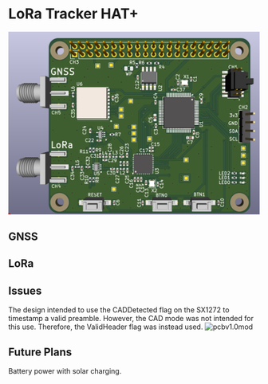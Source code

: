# LoRa Tracker HAT+
![pcbv1.0mod](images/3d_model.png)

## GNSS

## LoRa

## Issues
The design intended to use the CADDetected flag on the SX1272 to timestamp
a valid preamble. However, the CAD mode was not intended for this use. Therefore, 
the ValidHeader flag was instead used.
![pcbv1.0mod](images/pcb_v1_0_mod.png)

## Future Plans
Battery power with solar charging.
